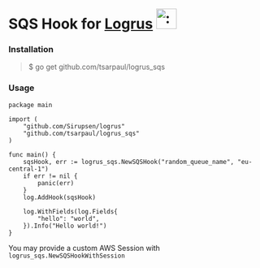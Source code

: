 # SQS Hook for [Logrus](https://github.com/Sirupsen/logrus) <img src="http://i.imguur.com/hTeVwmJ.png" width="40" height="40" alt=":walrus:" class="emoji" title=":walrus:"/>

### Installation
> $ go get github.com/tsarpaul/logrus_sqs

### Usage
```
package main

import (
	"github.com/Sirupsen/logrus"
	"github.com/tsarpaul/logrus_sqs"
)

func main() {
	sqsHook, err := logrus_sqs.NewSQSHook("random_queue_name", "eu-central-1")
	if err != nil {
		panic(err)
	}
	log.AddHook(sqsHook)

	log.WithFields(log.Fields{
		"hello": "world",
	}).Info("Hello world!")
}
```

You may provide a custom AWS Session with `logrus_sqs.NewSQSHookWithSession`